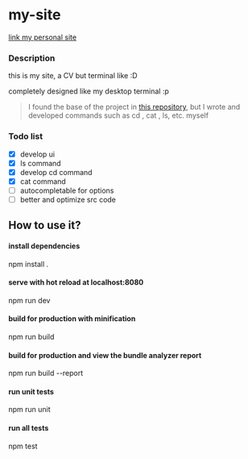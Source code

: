 # my-site

[link my personal site](https://sajadadineh.ir/)

### Description

this is my site, a CV but terminal like :D

completely designed like my desktop terminal :p

> I found the base of the project in [this repository](https://github.com/ndabAP/vue-command), but I wrote and developed commands such as cd , cat , ls, etc. myself


### Todo list

- [x] develop ui
- [x] ls command
- [x] develop cd command
- [x] cat command
- [ ] autocompletable for options
- [ ] better and optimize src code

## How to use it?

#### install dependencies
npm install .

#### serve with hot reload at localhost:8080
npm run dev

#### build for production with minification
npm run build

#### build for production and view the bundle analyzer report
npm run build --report

#### run unit tests
npm run unit

#### run all tests
npm test
